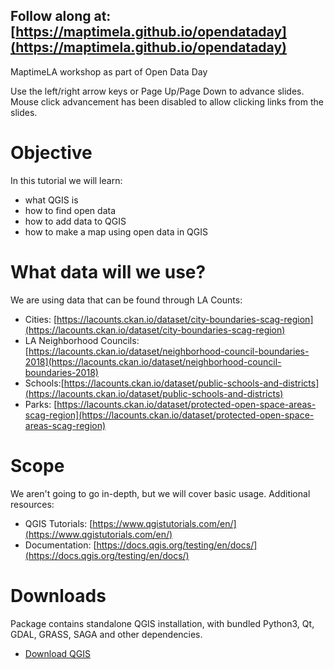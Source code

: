 ## Follow along at: [https://maptimela.github.io/opendataday](https://maptimela.github.io/opendataday)
MaptimeLA workshop as part of Open Data Day

Use the left/right arrow keys or Page Up/Page Down to advance slides. Mouse click advancement has been disabled to allow clicking links from the slides.

# Objective
In this tutorial we will learn:
* what QGIS is
* how to find open data
* how to add data to QGIS
* how to make a map using open data in QGIS


# What data will we use?
We are using data that can be found through LA Counts:
* Cities: [https://lacounts.ckan.io/dataset/city-boundaries-scag-region](https://lacounts.ckan.io/dataset/city-boundaries-scag-region)
* LA Neighborhood Councils: [https://lacounts.ckan.io/dataset/neighborhood-council-boundaries-2018](https://lacounts.ckan.io/dataset/neighborhood-council-boundaries-2018)
* Schools:[https://lacounts.ckan.io/dataset/public-schools-and-districts](https://lacounts.ckan.io/dataset/public-schools-and-districts)
* Parks: [https://lacounts.ckan.io/dataset/protected-open-space-areas-scag-region](https://lacounts.ckan.io/dataset/protected-open-space-areas-scag-region)

# Scope
We aren't going to go in-depth, but we will cover basic usage. Additional resources:
* QGIS Tutorials: [https://www.qgistutorials.com/en/](https://www.qgistutorials.com/en/)
* Documentation: [https://docs.qgis.org/testing/en/docs/](https://docs.qgis.org/testing/en/docs/)

# Downloads
Package contains standalone QGIS installation, with bundled Python3, Qt, GDAL, GRASS, SAGA and other dependencies.
* [Download QGIS](https://lutraconsulting.github.io/qgis-mac-packager/)
